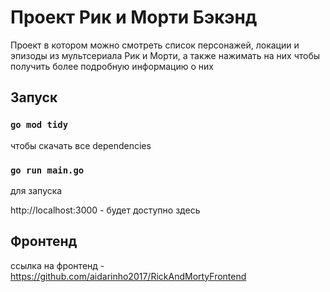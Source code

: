 # Проект Рик и Морти Бэкэнд

Проект в котором можно смотреть список персонажей, локации и эпизоды из мультсериала Рик и Морти, а также нажимать на них чтобы
получить более подробную информацию о них

## Запуск

### `go mod tidy`
чтобы скачать все dependencies
### `go run main.go`
для запуска

http://localhost:3000 - будет доступно здесь

## Фронтенд

ссылка на фронтенд - https://github.com/aidarinho2017/RickAndMortyFrontend
